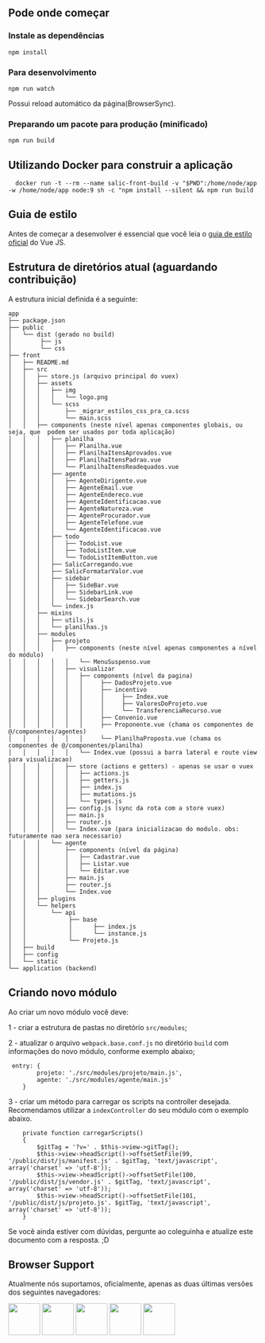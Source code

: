 
## Pode onde começar

### Instale as dependências
`npm install`
### Para desenvolvimento

`npm run watch` 

Possui reload automático da página(BrowserSync).

### Preparando um pacote para produção (minificado)

`npm run build`

## Utilizando Docker para construir a aplica&ccedil;&atilde;o

```
  docker run -t --rm --name salic-front-build -v "$PWD":/home/node/app -w /home/node/app node:9 sh -c "npm install --silent && npm run build
```

## Guia de estilo

Antes de começar a desenvolver é essencial que você leia o [guia de estilo oficial](https://vuejs.org/v2/style-guide) do Vue JS.

## Estrutura de diret&oacute;rios atual (aguardando contribuição)
A estrutura inicial definida é a seguinte:

```
app
├── package.json
├── public 
│   └── dist (gerado no build)
│        ├── js
│        └── css
├── front 
│   ├── README.md
│   ├── src
│   │   ├── store.js (arquivo principal do vuex)
│   │   ├── assets
│   │   │   ├── img
│   │   │   │   └── logo.png
│   │   │   └── scss
│   │   │       ├── _migrar_estilos_css_pra_ca.scss
│   │   │       └── main.scss
│   │   ├── components (neste nível apenas componentes globais, ou seja, que  podem ser usados por toda aplicação)
│   │   │   ├── planilha
│   │   │   │   ├── Planilha.vue
│   │   │   │   ├── PlanilhaItensAprovados.vue
│   │   │   │   ├── PlanilhaItensPadrao.vue
│   │   │   │   └── PlanilhaItensReadequados.vue
│   │   │   ├── agente
│   │   │   │   ├── AgenteDirigente.vue
│   │   │   │   ├── AgenteEmail.vue
│   │   │   │   ├── AgenteEndereco.vue
│   │   │   │   ├── AgenteIdentificacao.vue
│   │   │   │   ├── AgenteNatureza.vue
│   │   │   │   ├── AgenteProcurador.vue
│   │   │   │   ├── AgenteTelefone.vue
│   │   │   │   └── AgenteIdentificacao.vue
│   │   │   ├── todo
│   │   │   │   ├── TodoList.vue
│   │   │   │   ├── TodoListItem.vue
│   │   │   │   └── TodoListItemButton.vue
│   │   │   ├── SalicCarregando.vue
│   │   │   ├── SalicFormatarValor.vue
│   │   │   ├── sidebar
│   │   │   │   ├── SideBar.vue
│   │   │   │   ├── SidebarLink.vue
│   │   │   │   └── SidebarSearch.vue
│   │   │   └── index.js
│   │   ├── mixins
│   │   │   ├── utils.js
│   │   │   └── planilhas.js
│   │   ├── modules
│   │   │   ├── projeto
│   │   │   │   ├── components (neste nível apenas componentes a nível do módulo)
│   │   │   │   │   └── MenuSuspenso.vue
│   │   │   │   ├── visualizar
│   │   │   │   │   ├── components (nível da pagina)
│   │   │   │   │   │     ├── DadosProjeto.vue
│   │   │   │   │   │     ├── incentivo
│   │   │   │   │   │     │     ├── Index.vue
│   │   │   │   │   │     │     ├── ValoresDoProjeto.vue
│   │   │   │   │   │     │     └── TransferenciaRecurso.vue
│   │   │   │   │   │     ├── Convenio.vue
│   │   │   │   │   │     ├── Proponente.vue (chama os componentes de @/componentes/agentes)
│   │   │   │   │   │     └── PlanilhaProposta.vue (chama os componentes de @/componentes/planilha)
│   │   │   │   │   └── Index.vue (possui a barra lateral e route view para visualizacao)
│   │   │   │   ├── store (actions e getters) - apenas se usar o vuex
│   │   │   │   │   ├── actions.js 
│   │   │   │   │   ├── getters.js 
│   │   │   │   │   ├── index.js 
│   │   │   │   │   ├── mutations.js 
│   │   │   │   │   └── types.js
│   │   │   │   ├── config.js (sync da rota com a store vuex)
│   │   │   │   ├── main.js
│   │   │   │   ├── router.js
│   │   │   │   └── Index.vue (para inicializacao do modulo. obs: futuramente nao sera necessario)
│   │   │   └── agente
│   │   │       ├── components (nível da página)
│   │   │       │   ├── Cadastrar.vue
│   │   │       │   ├── Listar.vue
│   │   │       │   └── Editar.vue
│   │   │       ├── main.js
│   │   │       ├── router.js
│   │   │       └── Index.vue
│   │   ├── plugins
│   │   └── helpers
│   │       └── api
│   │            ├── base
│   │            │      ├── index.js
│   │            │      └── instance.js
│   │            └── Projeto.js
│   ├── build
│   ├── config
│   └── static
└── application (backend)
```

## Criando novo módulo

Ao criar um novo módulo você deve:
 
1 - criar a estrutura de pastas no diretório `src/modules`;

2 - atualizar o arquivo `webpack.base.conf.js` no diretório `build` com informações do novo módulo, conforme exemplo abaixo;
```
 entry: {
        projeto: './src/modules/projeto/main.js',
        agente: './src/modules/agente/main.js'
    }
 ```
3 - criar um método para carregar os scripts na controller desejada. Recomendamos utilizar a `indexController` do seu módulo com o exemplo abaixo.
```
    private function carregarScripts()
    {
        $gitTag = '?v=' . $this->view->gitTag();
        $this->view->headScript()->offsetSetFile(99, '/public/dist/js/manifest.js' . $gitTag, 'text/javascript', array('charset' => 'utf-8'));
        $this->view->headScript()->offsetSetFile(100, '/public/dist/js/vendor.js' . $gitTag, 'text/javascript', array('charset' => 'utf-8'));
        $this->view->headScript()->offsetSetFile(101, '/public/dist/js/projeto.js'. $gitTag, 'text/javascript', array('charset' => 'utf-8'));
    }
 ```

Se você ainda estiver com dúvidas, pergunte ao coleguinha e atualize este documento com a resposta. ;D

## Browser Support

Atualmente nós suportamos, oficialmente, apenas as duas últimas versões dos seguintes navegadores:

<img src="https://s3.amazonaws.com/creativetim_bucket/github/browser/chrome.png" width="64" height="64"> <img src="https://s3.amazonaws.com/creativetim_bucket/github/browser/firefox.png" width="64" height="64"> <img src="https://s3.amazonaws.com/creativetim_bucket/github/browser/edge.png" width="64" height="64"> <img src="https://s3.amazonaws.com/creativetim_bucket/github/browser/safari.png" width="64" height="64"> <img src="https://s3.amazonaws.com/creativetim_bucket/github/browser/opera.png" width="64" height="64">
